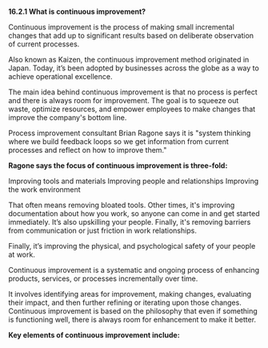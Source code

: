 **16.2.1 What is continuous improvement?**

Continuous improvement is the process of making small incremental changes that add up to significant results based on deliberate observation of current processes.

Also known as Kaizen, the continuous improvement method originated in Japan. Today, it’s been adopted by businesses across the globe as a way to achieve operational excellence.

The main idea behind continuous improvement is that no process is perfect and there is always room for improvement. The goal is to squeeze out waste, optimize resources, and empower employees to make changes that improve the company's bottom line.

Process improvement consultant Brian Ragone says it is "system thinking where we build feedback loops so we get information from current processes and reflect on how to improve them."

**Ragone says the focus of continuous improvement is three-fold:**

Improving tools and materials
Improving people and relationships
Improving the work environment

That often means removing bloated tools. Other times, it's improving documentation about how you work, so anyone can come in and get started immediately. It’s also upskilling your people. Finally, it's removing barriers from communication or just friction in work relationships.

Finally, it’s improving the physical, and psychological safety of your people at work.

Continuous improvement is a systematic and ongoing process of enhancing products, services, or processes incrementally over time. 

It involves identifying areas for improvement, making changes, evaluating their impact, and then further refining or iterating upon those changes. Continuous improvement is based on the philosophy that even if something is functioning well, there is always room for enhancement to make it better.

**Key elements of continuous improvement include:**




